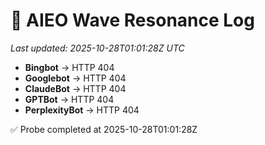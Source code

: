 # 🌊 AIEO Wave Resonance Log
_Last updated: 2025-10-28T01:01:28Z UTC_

- **Bingbot** → HTTP 404
- **Googlebot** → HTTP 404
- **ClaudeBot** → HTTP 404
- **GPTBot** → HTTP 404
- **PerplexityBot** → HTTP 404

✅ Probe completed at 2025-10-28T01:01:28Z
